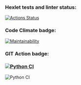 ### Hexlet tests and linter status:
[![Actions Status](https://github.com/Zloboglaz/python-project-lvl1/workflows/hexlet-check/badge.svg)](https://github.com/Zloboglaz/python-project-lvl1/actions)

### Code Climate badge:
[![Maintainability](https://api.codeclimate.com/v1/badges/a99a88d28ad37a79dbf6/maintainability)](https://codeclimate.com/github/Zloboglaz/python-project-lvl1/maintainability)

### GIT Action badge:
### [![Python CI](https://github.com/Zloboglaz/python-project-lvl1/workflows/main/badge.svg)](https://github.com/Zloboglaz/python-project-lvl1/actions/workflows/main.yml/badge.svg)

![Python CI](https://github.com/Zloboglaz/python-project-lvl1/actions/workflows/main.yml/badge.svg)